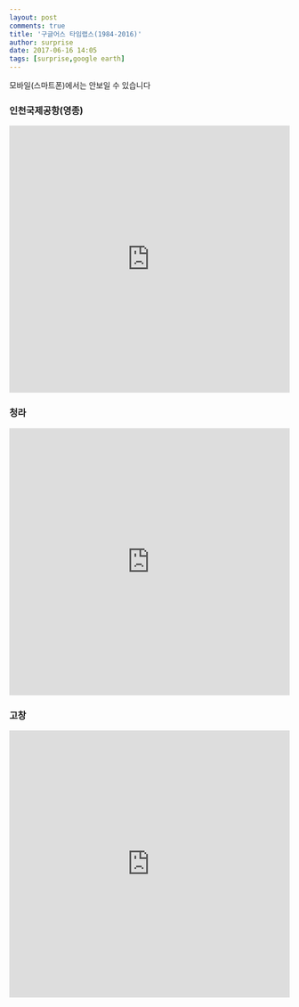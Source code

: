```yaml
---
layout: post
comments: true
title: '구글어스 타임랩스(1984-2016)'
author: surprise
date: 2017-06-16 14:05
tags: [surprise,google earth]
---
```


모바일(스마트폰)에서는 안보일 수 있습니다

<!--more-->

### 인천국제공항(영종)
<iframe class="player" style="position: relative; top: 0px; left: 0px; right: 0px; bottom: 0px; width: 100%; height: 480px;" src="https://earthengine.google.com/iframes/timelapse_player_embed.html#v=37.46019,126.4407,9.946,latLng&t=3.30" frameborder="0"></iframe>

### 청라  
<iframe class="player" style="position: relative; top: 0px; left: 0px; right: 0px; bottom: 0px; width: 100%; height: 480px;" src="https://earthengine.google.com/iframes/timelapse_player_embed.html#v=37.572,126.63215,11.975,latLng&t=0.00" frameborder="0"></iframe>  

### 고창
<iframe class="player" style="position: relative; top: 0px; left: 0px; right: 0px; bottom: 0px; width: 100%; height: 480px;" src="https://earthengine.google.com/iframes/timelapse_player_embed.html#v=35.43573,126.6992,11.975,latLng&t=1.42" frameborder="0"></iframe>  

